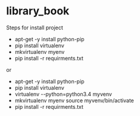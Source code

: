 # library_book

Steps for install project
- apt-get -y install python-pip
- pip install virtualenv
- mkvirtualenv myenv 
- pip install -r requirments.txt

or

- apt-get -y install python-pip
- pip install virtualenv
- virtualenv --python=python3.4 myvenv
- mkvirtualenv myenv source myvenv/bin/activate
- pip install -r requirments.txt
